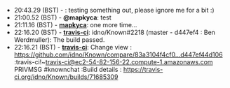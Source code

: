 * 20:43.29 (BST) - __<mapkyca>__: testing something out, please ignore me for a bit :)
* 21:00.52 (BST) - __@mapkyca__: test
* 21:11.16 (BST) - __[mapkyca](https://github.com/mapkyca)__: one more time...
* 22:16.20 (BST) - __[travis-ci](https://github.com/travis-ci)__: idno/Known#2218 (master - d447ef4 : Ben Werdmuller): The build passed.
* 22:16.21 (BST) - __[travis-ci](https://github.com/travis-ci)__: Change view : https://github.com/idno/Known/compare/83a3104f4cf0...d447ef44d106
:travis-ci!~travis-ci@ec2-54-82-156-22.compute-1.amazonaws.com PRIVMSG #knownchat :Build details : https://travis-ci.org/idno/Known/builds/71685309
